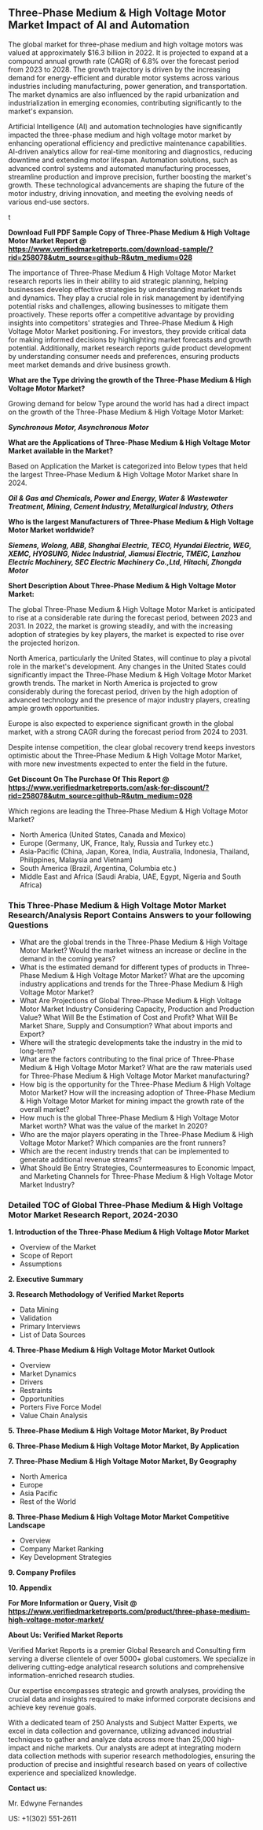 <h2>Three-Phase Medium & High Voltage Motor Market Impact of AI and Automation</h2><p>The global market for three-phase medium and high voltage motors was valued at approximately $16.3 billion in 2022. It is projected to expand at a compound annual growth rate (CAGR) of 6.8% over the forecast period from 2023 to 2028. The growth trajectory is driven by the increasing demand for energy-efficient and durable motor systems across various industries including manufacturing, power generation, and transportation. The market dynamics are also influenced by the rapid urbanization and industrialization in emerging economies, contributing significantly to the market's expansion.</p><p>Artificial Intelligence (AI) and automation technologies have significantly impacted the three-phase medium and high voltage motor market by enhancing operational efficiency and predictive maintenance capabilities. AI-driven analytics allow for real-time monitoring and diagnostics, reducing downtime and extending motor lifespan. Automation solutions, such as advanced control systems and automated manufacturing processes, streamline production and improve precision, further boosting the market's growth. These technological advancements are shaping the future of the motor industry, driving innovation, and meeting the evolving needs of various end-use sectors.</p>t</p><p id="" class=""><strong>Download Full PDF Sample Copy of Three-Phase Medium & High Voltage Motor Market Report @ <a href="https://www.verifiedmarketreports.com/download-sample/?rid=258078&utm_source=github-R&utm_medium=028" target="_blank">https://www.verifiedmarketreports.com/download-sample/?rid=258078&utm_source=github-R&utm_medium=028</a></strong></p><p>The importance of&nbsp;Three-Phase Medium & High Voltage Motor Market research reports lies in their ability to aid strategic planning, helping businesses develop effective strategies by understanding market trends and dynamics. They play a crucial role in risk management by identifying potential risks and challenges, allowing businesses to mitigate them proactively. These reports offer a competitive advantage by providing insights into competitors' strategies and Three-Phase Medium & High Voltage Motor Market positioning. For investors, they provide critical data for making informed decisions by highlighting market forecasts and growth potential. Additionally, market research reports guide product development by understanding consumer needs and preferences, ensuring products meet market demands and drive business growth.</p><p><strong>What are the&nbsp;Type driving the growth of the Three-Phase Medium & High Voltage Motor Market?</strong></p><p id="" class="">Growing demand for below Type around the world has had a direct impact on the growth of the Three-Phase Medium & High Voltage Motor Market:</p><em><strong>Synchronous Motor, Asynchronous Motor</strong></em></p><strong>What are the&nbsp;Applications&nbsp;of Three-Phase Medium & High Voltage Motor Market available in the Market?</strong></p><p id="" class="">Based on Application the Market is categorized into Below types that held the largest Three-Phase Medium & High Voltage Motor Market share In 2024.</p><em><strong>Oil & Gas and Chemicals, Power and Energy, Water & Wastewater Treatment, Mining, Cement Industry, Metallurgical Industry, Others</strong></em></p><strong>Who is the largest Manufacturers of Three-Phase Medium & High Voltage Motor Market worldwide?</strong></p><p><em><strong>Siemens, Wolong, ABB, Shanghai Electric, TECO, Hyundai Electric, WEG, XEMC, HYOSUNG, Nidec Industrial, Jiamusi Electric, TMEIC, Lanzhou Electric Machinery, SEC Electric Machinery Co.,Ltd, Hitachi, Zhongda Motor</strong></em></p><p id="" class=""><strong>Short Description About Three-Phase Medium & High Voltage Motor Market:</strong></p><p>The global Three-Phase Medium & High Voltage Motor Market is anticipated to rise at a considerable rate during the forecast period, between 2023 and 2031. In 2022, the market is growing steadily, and with the increasing adoption of strategies by key players, the market is expected to rise over the projected horizon.</p><p>North America, particularly the United States, will continue to play a pivotal role in the market's development. Any changes in the United States could significantly impact the Three-Phase Medium & High Voltage Motor Market growth trends. The market in North America is projected to grow considerably during the forecast period, driven by the high adoption of advanced technology and the presence of major industry players, creating ample growth opportunities.</p><p>Europe is also expected to experience significant growth in the global market, with a strong CAGR during the forecast period from 2024 to 2031.</p><p>Despite intense competition, the clear global recovery trend keeps investors optimistic about the Three-Phase Medium & High Voltage Motor Market, with more new investments expected to enter the field in the future.</p><p id="" class=""><strong>Get Discount On The Purchase Of This Report @ <a href="https://www.verifiedmarketreports.com/ask-for-discount/?rid=258078&utm_source=github-R&utm_medium=028" target="_blank">https://www.verifiedmarketreports.com/ask-for-discount/?rid=258078&utm_source=github-R&utm_medium=028</a></strong></p>Which regions are leading the Three-Phase Medium & High Voltage Motor Market?</p><ul><li>North America (United States, Canada and Mexico)</li><li>Europe (Germany, UK, France, Italy, Russia and Turkey etc.)</li><li>Asia-Pacific (China, Japan, Korea, India, Australia, Indonesia, Thailand, Philippines, Malaysia and Vietnam)</li><li>South America (Brazil, Argentina, Columbia etc.)</li><li>Middle East and Africa (Saudi Arabia, UAE, Egypt, Nigeria and South Africa)</li></ul><h3 id="" class="">This Three-Phase Medium & High Voltage Motor Market Research/Analysis Report Contains Answers to your following Questions</h3><ul><li>What are the global trends in the Three-Phase Medium & High Voltage Motor Market? Would the market witness an increase or decline in the demand in the coming years?</li><li>What is the estimated demand for different types of products in Three-Phase Medium & High Voltage Motor Market? What are the upcoming industry applications and trends for the Three-Phase Medium & High Voltage Motor Market?</li><li>What Are Projections of Global Three-Phase Medium & High Voltage Motor Market Industry Considering Capacity, Production and Production Value? What Will Be the Estimation of Cost and Profit? What Will Be Market Share, Supply and Consumption? What about imports and Export?</li><li>Where will the strategic developments take the industry in the mid to long-term?</li><li>What are the factors contributing to the final price of Three-Phase Medium & High Voltage Motor Market? What are the raw materials used for Three-Phase Medium & High Voltage Motor Market manufacturing?</li><li>How big is the opportunity for the Three-Phase Medium & High Voltage Motor Market? How will the increasing adoption of Three-Phase Medium & High Voltage Motor Market for mining impact the growth rate of the overall market?</li><li>How much is the global Three-Phase Medium & High Voltage Motor Market worth? What was the value of the market In 2020?</li><li>Who are the major players operating in the Three-Phase Medium & High Voltage Motor Market? Which companies are the front runners?</li><li>Which are the recent industry trends that can be implemented to generate additional revenue streams?</li><li>What Should Be Entry Strategies, Countermeasures to Economic Impact, and Marketing Channels for Three-Phase Medium & High Voltage Motor Market Industry?</li></ul><h3 id="" class="">Detailed TOC of Global Three-Phase Medium & High Voltage Motor Market Research Report, 2024-2030</h3><p id="" class=""><strong>1. Introduction of the Three-Phase Medium & High Voltage Motor Market</strong></p><ul><li>Overview of the Market</li><li>Scope of Report</li><li>Assumptions</li></ul><p id="" class=""><strong>2. Executive Summary</strong></p><p id="" class=""><strong>3. Research Methodology of Verified Market Reports</strong></p><ul><li>Data Mining</li><li>Validation</li><li>Primary Interviews</li><li>List of Data Sources</li></ul><p id="" class=""><strong>4. Three-Phase Medium & High Voltage Motor Market Outlook</strong></p><ul><li>Overview</li><li>Market Dynamics</li><li>Drivers</li><li>Restraints</li><li>Opportunities</li><li>Porters Five Force Model</li><li>Value Chain Analysis</li></ul><p id="" class=""><strong>5. Three-Phase Medium & High Voltage Motor Market, By Product</strong></p><p id="" class=""><strong>6. Three-Phase Medium & High Voltage Motor Market, By Application</strong></p><p id="" class=""><strong>7. Three-Phase Medium & High Voltage Motor Market, By Geography</strong></p><ul><li>North America</li><li>Europe</li><li>Asia Pacific</li><li>Rest of the World</li></ul><p id="" class=""><strong>8. Three-Phase Medium & High Voltage Motor Market Competitive Landscape</strong></p><ul><li>Overview</li><li>Company Market Ranking</li><li>Key Development Strategies</li></ul><p id="" class=""><strong>9. Company Profiles</strong></p><p id="" class=""><strong>10. Appendix</strong></p><p id="" class=""><strong>For More Information or Query, Visit @ <a href="https://www.verifiedmarketreports.com/product/three-phase-medium-high-voltage-motor-market/" target="_blank">https://www.verifiedmarketreports.com/product/three-phase-medium-high-voltage-motor-market/</a></strong></p><p id="" class=""><strong>About Us: Verified Market Reports</strong></p><p id="" class="">Verified Market Reports is a premier Global Research and Consulting firm serving a diverse clientele of over 5000+ global customers. We specialize in delivering cutting-edge analytical research solutions and comprehensive information-enriched research studies.</p><p id="" class="">Our expertise encompasses strategic and growth analyses, providing the crucial data and insights required to make informed corporate decisions and achieve key revenue goals.</p><p id="" class="">With a dedicated team of 250 Analysts and Subject Matter Experts, we excel in data collection and governance, utilizing advanced industrial techniques to gather and analyze data across more than 25,000 high-impact and niche markets. Our analysts are adept at integrating modern data collection methods with superior research methodologies, ensuring the production of precise and insightful research based on years of collective experience and specialized knowledge.</p><p id="" class=""><strong>Contact us:</strong></p><p id="" class="">Mr. Edwyne Fernandes</p><p id="" class="">US: +1(302) 551-2611</p>